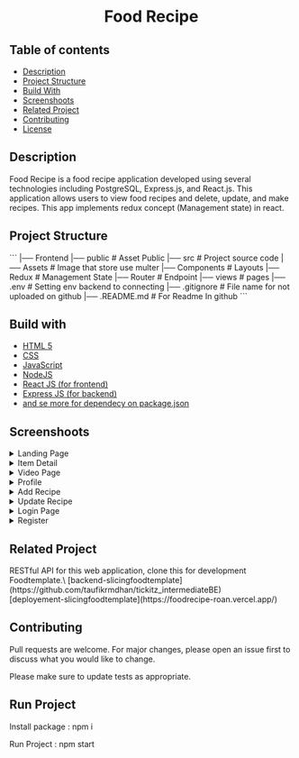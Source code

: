 <!-- # Requirements

○ Semua requirement dari Week 6 (Github : https://github.com/taufikrmdhan/foodRecipe_react)

○ Navigation (Public & Private)

○ Login dan register (page)

○ localStorage

○ Redux (CRUD) & with file

○ URL Params (Search, Sort dan Pagination)

○ Build & deploy

○ ENV

○ Responsive

○ Linter

○ Hooks

○ Webpack

○ Persist Storage

○ Gunakan Bahasa Inggris untuk nama File dan Fungsi

○ Upload/push tugas kamu ke GitHub dan gunakan nama
yang profesional

○ Dapat didemokan menggunakan postman -->

<h1 align="center">Food Recipe</h1>

## Table of contents
- [Description](#Description)
- [Project Structure](#Project)
- [Build With](#Build)
- [Screenshoots](#Screenshoot)
- [Related Project](#Related-Project)
- [Contributing](#Contributing)
- [License](#License)


<h2 id="Description">Description</h2> 
Food Recipe is a food recipe application developed using several technologies including PostgreSQL, Express.js, and React.js. This application allows users to view food recipes and delete, update, and make recipes. This app implements redux concept (Management state) in react.

<h2 id="Project">Project Structure</h2> 
```
|── Frontend
   |── public          # Asset Public
   |── src             # Project source code
       |── Assets      # Image that store use multer
       |── Components  # Layouts
       |── Redux       # Management State
       |── Router      # Endpoint
       |── views       # pages
   |── .env            # Setting env backend to connecting   
   |── .gitignore      # File name for not uploaded on github
   |── .README.md      # For Readme In github
```

<h2 id="Build">Build with</h2> 
<ul>
  <li><a href='https://html5.org/'>HTML 5</a></li>
  <li><a href='https://www.w3.org/Style/CSS/Overview.en.html'>CSS</a></li>
  <li><a href='https://www.javascript.com/'>JavaScript</a></li>
  <li><a href='https://nodejs.org/en/'>NodeJS</a></li>
  <li><a href='https://reactjs.org/'>React JS (for frontend)</a></li>
  <li><a href='https://expressjs.com/'>Express JS (for backend)</a></li>
   <li><a href="https://github.com/taufikrmdhan/foodrecipe_react_redux/blob/main/package.json">and se more for dependecy on package.json</a></li>
</ul>

<h2 id="Screenshoot">Screenshoots</h2> 
<details>
  <summary>
    Landing Page
  </summary>
<img src="/screenshoots/landingpage.png" alt="Landing Page" />
<img src="/screenshoots/itemlanding.png" alt="item" />
</details>

<details>
  <summary>
    Item Detail
  </summary>
<img src="/screenshoots/ingredientUpdate.jpeg" alt="Detail" />
</details>

<details>
  <summary>
   Video Page
  </summary>
<img src="/screenshoots/video.png" alt="video" />
</details>

<details>
  <summary>
   Profile
  </summary>
<img src="/screenshoots/profile revisi.png" alt="Profile" />
</details>

<details>
  <summary>
   Add Recipe
  </summary>
<img src="/screenshoots/add.png" alt="Profile" />
</details>

<details>
  <summary>
   Update Recipe
  </summary>
<img src="/screenshoots/update.png" alt="Profile" />
</details>

<details>
  <summary>
    Login Page
  </summary>
<img src="/screenshoots/login.png" alt="login" />
</details>

<details>
  <summary>
   Register
  </summary>
<img src="/screenshoots/register.png" alt="Register" />
</details>


<h2 id="Related-Project">Related Project</h2> 
RESTful API for this web application, clone this for development Foodtemplate.\
[backend-slicingfoodtemplate](https://github.com/taufikrmdhan/tickitz_intermediateBE)
<br/>
[deployement-slicingfoodtemplate](https://foodrecipe-roan.vercel.app/)

<h2 id="Contributing">Contributing</h2> 
Pull requests are welcome. For major changes, please open an issue first to discuss what you would like to change.

Please make sure to update tests as appropriate.

## Run Project
Install package : npm i

Run Project : npm start


